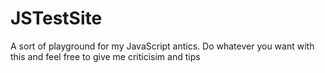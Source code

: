 # JSTestSite
A sort of playground for my JavaScript antics. Do whatever you want with this and feel free to give me criticisim and tips
